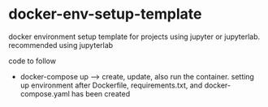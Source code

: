 # docker-env-setup-template

docker environment setup template for projects using jupyter or jupyterlab. recommended using jupyterlab

code to follow 
- docker-compose up --> create, update, also run the container. setting up environment after Dockerfile, requirements.txt, and docker-compose.yaml has been created